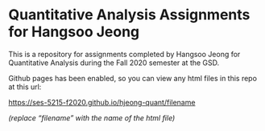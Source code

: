 # Quantitative Analysis Assignments for Hangsoo Jeong

This is a repository for assignments completed by Hangsoo Jeong for Quantitative Analysis during the Fall 2020 semester at the GSD.

Github pages has been enabled, so you can view any html files in this repo at this url:

https://ses-5215-f2020.github.io/hjeong-quant/filename

*(replace “filename” with the name of the html file)*
